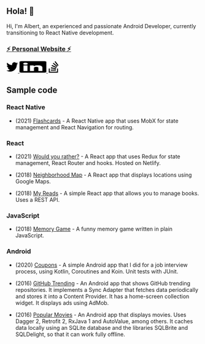 ## Hola! 👋

Hi, I'm Albert, an experienced and passionate Android Developer, currently transitioning to React Native development.

### [⚡ Personal Website ⚡](https://albert.vc/)

<!-- icons from https://simpleicons.org -->
<p>
  <a href="https://twitter.com/AlbertVilaCalvo">
    <img src="img/twitter.svg" alt="Twitter" height="30px" width="30px" />
  </a>
  <a href="https://www.linkedin.com/in/albertvilacalvo/">
    <img src="img/linkedin.svg" alt="LinkedIn" height="30px" width="70px" />
  </a>
  <a href="https://stackoverflow.com/users/4034572/albert-vila-calvo">
    <img src="img/stackoverflow.svg" alt="StackOverflow" height="30px" width="30px" />
  </a>
</p>


## Sample code

### React Native

- (2021) [Flashcards](https://github.com/AlbertVilaCalvo/React-Native-MobX-Udacity-Flashcards) - A React Native app that uses MobX for state management and React Navigation for routing.

### React

- (2021) [Would you rather?](https://github.com/AlbertVilaCalvo/React-Redux-Udacity-WouldYouRather) - A React app that uses Redux for state management, React Router and hooks. Hosted on Netlify.

- (2018) [Neighborhood Map](https://github.com/AlbertVilaCalvo/React-Udacity-Neighborhood-Map) - A React app that displays locations using Google Maps.

- (2018) [My Reads](https://github.com/AlbertVilaCalvo/React-Udacity-MyReads) - A simple React app that allows you to manage books. Uses a REST API.

### JavaScript

- (2018) [Memory Game](https://github.com/AlbertVilaCalvo/JavaScript-Udacity-Memory-Game) - A funny memory game written in plain JavaScript.

### Android

- (2020) [Coupons](https://github.com/AlbertVilaCalvo/Android-Coupons-Kotlin-Coroutines) - A simple Android app that I did for a job interview process, using Kotlin, Coroutines and Koin. Unit tests with JUnit.

- (2016) [GitHub Trending](https://github.com/AlbertVilaCalvo/Android-Udacity-GitHub-Trending) - An Android app that shows GitHub trending repositories. It implements a Sync Adapter that fetches data periodically and stores it into a Content Provider. It has a home-screen collection widget. It displays ads using AdMob.

- (2016) [Popular Movies](https://github.com/AlbertVilaCalvo/Android-Udacity-Popular-Movies) - An Android app that displays movies. Uses Dagger 2, Retrofit 2, RxJava 1 and AutoValue, among others. It caches data locally using an SQLite database and the libraries SQLBrite and SQLDelight, so that it can work fully offline.


<!--
**AlbertVilaCalvo/AlbertVilaCalvo** is a ✨ _special_ ✨ repository because its `README.md` (this file) appears on your GitHub profile.

Here are some ideas to get you started:

- 🔭 I’m currently working on ...
- 🌱 I’m currently learning ...
- 👯 I’m looking to collaborate on ...
- 🤔 I’m looking for help with ...
- 💬 Ask me about ...
- 📫 How to reach me: ...
- 😄 Pronouns: ...
- ⚡ Fun fact: ...
-->
